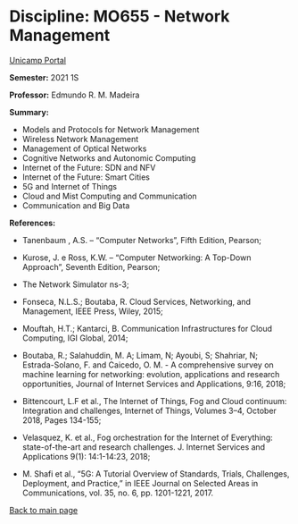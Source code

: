 # Discipline: MO655 - Network Management  
[Unicamp Portal](https://www.dac.unicamp.br/portal/caderno-de-horarios/2021/1/S/P/IC/MO409)

**Semester:** 2021 1S

**Professor:** Edmundo R. M. Madeira 

**Summary:**  
- Models and Protocols for Network Management
- Wireless Network Management
- Management of Optical Networks
- Cognitive Networks and Autonomic Computing
- Internet of the Future: SDN and NFV
- Internet of the Future: Smart Cities
- 5G and Internet of Things
- Cloud and Mist Computing and Communication
- Communication and Big Data  



**References:**

- Tanenbaum , A.S. – “Computer Networks”, Fifth Edition, Pearson;

- Kurose, J. e Ross, K.W. – “Computer Networking: A Top-Down Approach”, Seventh Edition, Pearson;

- The Network Simulator ns-3;

- Fonseca, N.L.S.; Boutaba, R. Cloud Services, Networking, and Management, IEEE Press, Wiley, 2015;

- Mouftah, H.T.; Kantarci, B. Communication Infrastructures for Cloud Computing, IGI Global, 2014;

- Boutaba, R.; Salahuddin, M. A; Limam, N; Ayoubi, S; Shahriar, N; Estrada-Solano, F. and Caicedo, O. M. - A comprehensive survey on machine learning for networking: evolution, applications and research opportunities, Journal of Internet Services and Applications, 9:16, 2018;

- Bittencourt, L.F et al., The Internet of Things, Fog and Cloud continuum: Integration and challenges, Internet of Things, Volumes 3–4, October 2018, Pages 134-155;

- Velasquez, K. et al., Fog orchestration for the Internet of Everything: state-of-the-art and research challenges. J. Internet Services and Applications 9(1): 14:1-14:23, 2018;

- M. Shafi et al., “5G: A Tutorial Overview of Standards, Trials, Challenges, Deployment, and Practice,” in IEEE Journal on Selected Areas in Communications, vol. 35, no. 6, pp. 1201-1221, 2017.

[Back to main page](https://marceloofernandes.github.io/Academic/)
